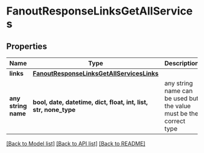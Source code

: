 # FanoutResponseLinksGetAllServices


## Properties
Name | Type | Description | Notes
------------ | ------------- | ------------- | -------------
**links** | [**FanoutResponseLinksGetAllServicesLinks**](FanoutResponseLinksGetAllServicesLinks.md) |  | [optional] 
**any string name** | **bool, date, datetime, dict, float, int, list, str, none_type** | any string name can be used but the value must be the correct type | [optional]

[[Back to Model list]](../README.md#documentation-for-models) [[Back to API list]](../README.md#documentation-for-api-endpoints) [[Back to README]](../README.md)


